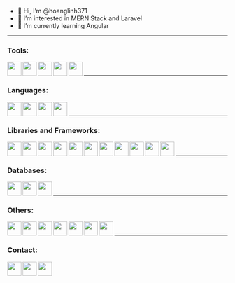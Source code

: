 - 👋 Hi, I’m @hoanglinh371
- 👀 I’m interested in MERN Stack and Laravel
- 🌱 I’m currently learning Angular

---

### Tools:
<img src="https://cdn.jsdelivr.net/npm/simple-icons@7.4.0/icons/visualstudio.svg" align="left" width="32" height="32" />
<img src="https://cdn.jsdelivr.net/npm/simple-icons@7.4.0/icons/visualstudiocode.svg" align="left" width="32" height="32" />
<img src="https://cdn.jsdelivr.net/npm/simple-icons@7.4.0/icons/phpstorm.svg" align="left" width="32" height="32" />
<img src="https://cdn.jsdelivr.net/npm/simple-icons@7.4.0/icons/intellijidea.svg" align="left" width="32" height="32" />
<img src="https://cdn.jsdelivr.net/npm/simple-icons@7.4.0/icons/docker.svg" align="left" width="32" height="32" />
<br />

---

### Languages:
<img src="https://cdn.jsdelivr.net/npm/simple-icons@7.4.0/icons/javascript.svg" align="left" width="32" height="32" />
<img src="https://cdn.jsdelivr.net/npm/simple-icons@7.4.0/icons/typescript.svg" align="left" width="32" height="32" />
<img src="https://cdn.jsdelivr.net/npm/simple-icons@7.4.0/icons/php.svg" align="left" width="32" height="32" />
<img src="https://cdn.jsdelivr.net/npm/simple-icons@7.4.0/icons/csharp.svg" align="left" width="32" height="32" />
<br />

---

### Libraries and Frameworks:
<img src="https://cdn.jsdelivr.net/npm/simple-icons@7.4.0/icons/react.svg" align="left" width="32" height="32" />
<img src="https://cdn.jsdelivr.net/npm/simple-icons@7.4.0/icons/angular.svg" align="left" width="32" height="32" />
<img src="https://cdn.jsdelivr.net/npm/simple-icons@7.4.0/icons/redux.svg" align="left" width="32" height="32" />
<img src="https://cdn.jsdelivr.net/npm/simple-icons@7.4.0/icons/reduxsaga.svg" align="left" width="32" height="32" />
<img src="https://cdn.jsdelivr.net/npm/simple-icons@7.4.0/icons/tailwindcss.svg" align="left" width="32" height="32" />
<img src="https://cdn.jsdelivr.net/npm/simple-icons@7.4.0/icons/bootstrap.svg" align="left" width="32" height="32" />
<img src="https://cdn.jsdelivr.net/npm/simple-icons@7.4.0/icons/mui.svg" align="left" width="32" height="32" />
<img src="https://cdn.jsdelivr.net/npm/simple-icons@7.4.0/icons/antdesign.svg" align="left" width="32" height="32" />
<img src="https://cdn.jsdelivr.net/npm/simple-icons@7.4.0/icons/express.svg" align="left" width="32" height="32" />
<img src="https://cdn.jsdelivr.net/npm/simple-icons@7.4.0/icons/graphql.svg" align="left" width="32" height="32" />
<img src="https://cdn.jsdelivr.net/npm/simple-icons@7.4.0/icons/laravel.svg" align="left" width="32" height="32" />
<br />

---

### Databases:
<img src="https://cdn.jsdelivr.net/npm/simple-icons@7.4.0/icons/mysql.svg" align="left" width="32" height="32" />
<img src="https://cdn.jsdelivr.net/npm/simple-icons@7.4.0/icons/mongodb.svg" align="left" width="32" height="32" />
<img src="https://cdn.jsdelivr.net/npm/simple-icons@7.4.0/icons/microsoftsqlserver.svg" align="left" width="32" height="32" />
<br />

---

### Others:
<img src="https://cdn.jsdelivr.net/npm/simple-icons@7.4.0/icons/html5.svg" align="left" width="32" height="32" />
<img src="https://cdn.jsdelivr.net/npm/simple-icons@7.4.0/icons/css3.svg" align="left" width="32" height="32" />
<img src="https://cdn.jsdelivr.net/npm/simple-icons@7.4.0/icons/sass.svg" align="left" width="32" height="32" />
<img src="https://cdn.jsdelivr.net/npm/simple-icons@7.4.0/icons/firebase.svg" align="left" width="32" height="32" />
<img src="https://cdn.jsdelivr.net/npm/simple-icons@7.4.0/icons/nginx.svg" align="left" width="32" height="32" />
<img src="https://cdn.jsdelivr.net/npm/simple-icons@7.4.0/icons/apache.svg" align="left" width="32" height="32" />
<img src="https://cdn.jsdelivr.net/npm/simple-icons@7.4.0/icons/archlinux.svg" align="left" width="32" height="32" />
<br />

---

### Contact:
<a href="mailto:"><img src="https://cdn.jsdelivr.net/npm/simple-icons@7.4.0/icons/gmail.svg" align="left" width="32" height="32" /></a>
<a href="https://www.facebook.com/hoanglinh371">
  <img src="https://cdn.jsdelivr.net/npm/simple-icons@7.4.0/icons/linkedin.svg" align="left" width="32" height="32" />
</a>
<a href="https://www.linkedin.com/in/linh-nguy%E1%BB%85n-097ba0247/">
  <img src="https://cdn.jsdelivr.net/npm/simple-icons@7.4.0/icons/facebook.svg" align="left" width="32" height="32" />
</a>

